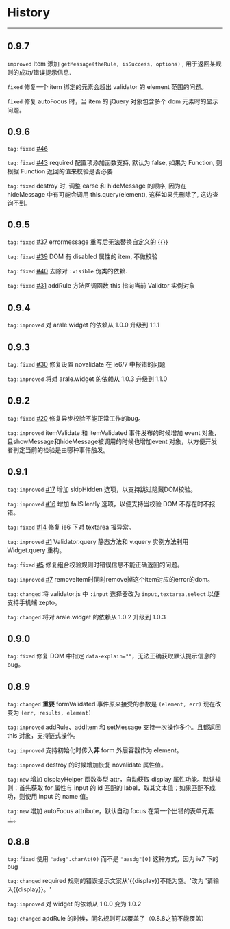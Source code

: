 # History

---


## 0.9.7

`improved` Item 添加 `getMessage(theRule, isSuccess, options)` , 用于返回某规则的成功/错误提示信息.

`fixed` 修复一个 item 绑定的元素会超出 validator 的 element 范围的问题。

`fixed` 修复 autoFocus 时，当 item 的 jQuery 对象包含多个 dom 元素时的显示问题。

## 0.9.6

`tag:fixed` [#46](https://github.com/aralejs/validator/issues/46)

`tag:fixed` [#43](https://github.com/aralejs/validator/issues/43)  required 配置项添加函数支持, 默认为 false, 如果为 Function, 则根据 Function 返回的值来校验是否必要

`tag:fixed` destroy 时, 调整 earse 和 hideMessage 的顺序, 因为在 hideMessage 中有可能会调用 this.query(element), 这样如果先删除了, 这边查询不到.

## 0.9.5

`tag:fixed` [#37](https://github.com/aralejs/validator/issues/37) errormessage 重写后无法替换自定义的 {{}}

`tag:fixed` [#39](https://github.com/aralejs/validator/issues/39) DOM 有 disabled 属性的 item, 不做校验

`tag:fixed` [#40](https://github.com/aralejs/validator/issues/40) 去除对 `:visible` 伪类的依赖.

`tag:fixed` [#31](https://github.com/aralejs/validator/issues/31) addRule 方法回调函数 this 指向当前 Validtor 实例对象

## 0.9.4

`tag:improved` 对 arale.widget 的依赖从 1.0.0 升级到 1.1.1

## 0.9.3

`tag:fixed` [#30](https://github.com/aralejs/validator/issues/30) 修复设置 novalidate 在 ie6/7 中报错的问题

`tag:improved` 将对 arale.widget 的依赖从 1.0.3 升级到 1.1.0

## 0.9.2

`tag:fixed` [#20](https://github.com/aralejs/validator/issues/20) 修复异步校验不能正常工作的bug。

`tag:improved` itemValidate 和 itemValidated 事件发布的时候增加 event 对象，且showMessage和hideMessage被调用的时候也增加event 对象，以方便开发者判定当前的检验是由哪种事件触发。

## 0.9.1

`tag:improved` [#17](https://github.com/aralejs/validator/issues/17) 增加 skipHidden 选项，以支持跳过隐藏DOM校验。

`tag:improved` [#16](https://github.com/aralejs/validator/issues/16) 增加 failSilently 选项，以便支持当校验 DOM 不存在时不报错。

`tag:fixed` [#14](https://github.com/aralejs/validator/issues/14) 修复 ie6 下对 textarea 报异常。

`tag:improved` [#1](https://github.com/aralejs/validator/issues/1) Validator.query 静态方法和 v.query 实例方法利用 Widget.query 重构。

`tag:fixed` [#5](https://github.com/aralejs/validator/issues/5) 修复组合校验规则时错误信息不能正确返回的问题。

`tag:improved` [#7](https://github.com/aralejs/validator/issues/7) removeItem时同时remove掉这个item对应的error的dom。

`tag:changed` 将 validator.js 中 `:input` 选择器改为 `input,textarea,select` 以便支持手机端 zepto。

`tag:changed` 将对 arale.widget 的依赖从 1.0.2 升级到 1.0.3

## 0.9.0

`tag:fixed` 修复 DOM 中指定 `data-explain=""`，无法正确获取默认提示信息的bug。

## 0.8.9

`tag:changed` **重要** formValidated 事件原来接受的参数是 `(element, err)` 现在改变为 `(err, results, element)`

`tag:improved` addRule、addItem 和 setMessage 支持一次操作多个。且都返回 this 对象，支持链式操作。

`tag:improved` 支持初始化时传入**非** form 外层容器作为 element。

`tag:improved` destroy 的时候增加恢复 novalidate 属性值。

`tag:new` 增加 displayHelper 函数类型 attr，自动获取 display 属性功能。默认规则：首先获取 for 属性与 input 的 id 匹配的 label，取其文本值；如果匹配不成功，则使用 input 的 name 值。

`tag:new` 增加 autoFocus attribute，默认自动 focus 在第一个出错的表单元素上。

## 0.8.8

`tag:fixed` 使用 `"adsg".charAt(0)` 而不是 `"aasdg"[0]` 这种方式，因为 ie7 下的 bug

`tag:changed` required 规则的错误提示文案从'{{display}}不能为空。'改为 '请输入{{display}}。'

`tag:improved` 对 widget 的依赖从 1.0.0 变为 1.0.2

`tag:changed` addRule 的时候，同名规则可以覆盖了（0.8.8之前不能覆盖）

